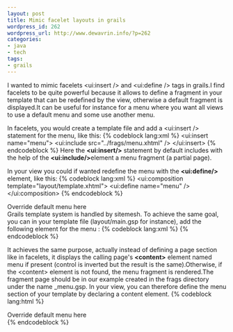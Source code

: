 ```yaml
--- 
layout: post
title: Mimic facelet layouts in grails
wordpress_id: 262
wordpress_url: http://www.dewavrin.info/?p=262
categories: 
- java
- tech
tags: 
- grails
---
```


I wanted to mimic facelets &lt;ui:insert /&gt; and &lt;ui:define /&gt; tags in grails.I find facelets to be quite powerful because it allows to define a fragment in your template that can be redefined by the view, otherwise a default fragment is displayed.It can be useful for instance for a menu where you want all views to use a default menu and some use another menu. 

In facelets, you would create a template file and add a &lt;ui:insert /&gt; statement for the menu, like this:
{% codeblock lang:xml %}
<ui:insert name="menu"> 
    <ui:include src="../frags/menu.xhtml" />
</ui:insert>
{% endcodeblock %}
Here the <span style="font-weight: bold" class="Apple-style-span">&lt;ui:insert/&gt;</span> statement by default includes with the help of the <span style="font-weight: bold" class="Apple-style-span">&lt;ui:include/&gt;</span>element a menu fragment (a partial page).

In your view you could if wanted redefine the menu with the <span style="font-weight: bold" class="Apple-style-span">&lt;ui:define/&gt;</span> element, like this:
{% codeblock lang:xml %}
<ui:composition template="layout/template.xhtml">
  <ui:define name="menu" />
</ui:composition>
{% endcodeblock %}

<div>Override default menu here </div>
Grails template system is handled by sitemesh. To achieve the same goal, you can in your template file (layout/main.gsp for instance), add the following element for the menu :
{% codeblock lang:xml %}
<g:pageproperty name="page.menu" default="${render(template:'/frags/menu')}" />
{% endcodeblock %}

It achieves the same purpose, actually instead of defining a page section like in facelets, it displays the calling page's <b>&lt;content&gt;</b> element named menu if present (control is inverted but the result is the same).Otherwise,  if the &lt;content&gt; element is not found,  the menu fragment is rendered.The fragment page should be in our example created in the frags directory under the name \_menu.gsp. In your view, you can therefore define the menu section of your template by declaring a content element. 
{% codeblock lang:html %}
<html>
   <head>
     <meta http-equiv="Content-Type" content="text/html; charset=UTF-8" />
     <meta name="layout" content="main" /> 
     <title>Show Book</title>
  </head>
  <body>
     <content tag="menu">
        <div>Override default menu here</div>
     </content>
     <!-- More content here -->
   </body>
</html>
{% endcodeblock %}
